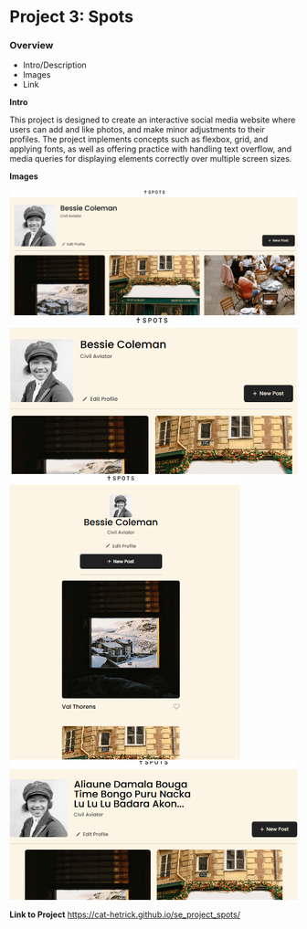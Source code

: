 # Project 3: Spots

### Overview

- Intro/Description
- Images
- Link

**Intro**

This project is designed to create an interactive social media website where users can add and like photos, and make minor adjustments to their profiles. The project implements concepts such as flexbox, grid, and applying fonts, as well as offering practice with handling text overflow, and media queries for displaying elements correctly over multiple screen sizes.

**Images**

![Desktop View](./images/demo/Demo.png)
![Tablet View](./images\demo\Demo_t.png)
![Mobile View](./images\demo\Demo_m.png)
![Text Overflow](./images\demo\Demo_o.png)

**Link to Project**
https://cat-hetrick.github.io/se_project_spots/
